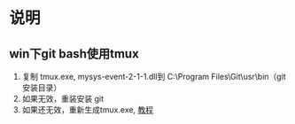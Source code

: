# 说明

## win下git bash使用tmux

1. 复制 tmux.exe, mysys-event-2-1-1.dll到 C:\Program Files\Git\usr\bin（git安装目录）
2. 如果无效，重装安装 git
3. 如果还无效，重新生成tmux.exe, [教程](https://gist.github.com/DeanPDX/acff533cff0cfbda2761d1e62e8cb1a7)